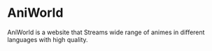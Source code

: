 # AniWorld
AniWorld is a website that Streams wide range of  animes in different languages with high quality.
